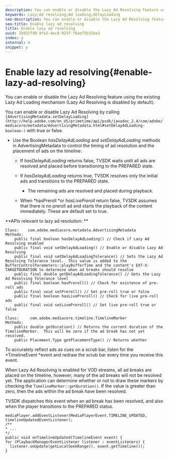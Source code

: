 ```yaml
---
description: You can enable or disable the Lazy Ad Resolving feature using the existing Lazy Ad Loading mechanism (Lazy Ad Resolving is disabled by default).
keywords: Lazy;Ad resolving;Ad loading;delayLoading
seo-description: You can enable or disable the Lazy Ad Resolving feature using the existing Lazy Ad Loading mechanism (Lazy Ad Resolving is disabled by default).
seo-title: Enable lazy ad resolving
title: Enable lazy ad resolving
uuid: 2b931f40-9fe2-4ac8-925f-f6aef5b31ba3
index: y
internal: n
snippet: y
---
```


# Enable lazy ad resolving{#enable-lazy-ad-resolving}

You can enable or disable the Lazy Ad Resolving feature using the existing Lazy Ad Loading mechanism (Lazy Ad Resolving is disabled by default).

You can enable or disable Lazy Ad Resolving by calling ` [AdvertisingMetadata.setDelayLoading](http://help.adobe.com/en_US/primetime/api/psdk/javadoc_2.4/com/adobe/mediacore/metadata/AdvertisingMetadata.html#setDelayAdLoading-boolean-)` with true or false.

* Use the Boolean *hasDelayAdLoading* and *setDelayAdLoading* methods in AdvertisingMetadata to control the timing of ad resolution and the placement of ads on the timeline:

    * If *hasDelayAdLoading* returns false, TVSDK waits until all ads are resolved and placed before transitioning to the PREPARED state. 
    * If *hasDelayAdLoading* returns true, TVSDK resolves only the initial ads and transitions to the PREPARED state.

        * The remaining ads are resolved and placed during playback.

    * When *hasPreroll *or *hasLivePreroll* return false, TVSDK assumes that there is no preroll ad and starts the playback of the content immediately. These are default set to true.

**APIs relevant to lazy ad resolution: **

```
Class:    com.adobe.mediacore.metadata.AdvertisingMetadata 
Methods: 
    public final boolean hasDelayAdLoading() // Check if Lazy Ad Resolving enabled 
    public final void setDelayAdLoading() // Enable or disable Lazy Ad Resolving 
    public final void setDelayAdLoadingTolerance() // Sets the Lazy Ad Resolving Tolerance level.  This value is added to the BufferControlParameters::playBufferTime and the content's EXT-X-TARGETDURATION to determine when ad breaks should resolve 
    public final double getDelayAdLoadingTolerance() // Gets the Lazy Ad Resolving Tolerance level 
    public final boolean hasPreroll() // Check for existence of pre-roll ads 
    public final void setPreroll() // Set pre-roll true or false 
    public final boolean hasLivePreroll() // Check for live pre-roll ads 
    public final void setLivePreroll() // Set live pre-roll true or false

Class:     com.adobe.mediacore.timeline.TimelineMarker 
Methods: 
    public double getDuration() // Returns the current duration of the TimelineMarker.  This will be zero if the ad break has not yet resolved. 
    public Placement.Type getPlacementType() // Returns whether
```

To accurately reflect ads as cues on a scrub bar, listen for the *TimelineEvent *event and redraw the scrub bar every time you receive this event.

When Lazy Ad Resolving is enabled for VOD streams, all ad breaks are placed on the timeline, however, many of the ad breaks will not be resolved yet. The application can determine whether or not to draw these markers by checking the `TimelineMarker::getDuration()`. If the value is greater than zero, then the ads within the ad break have been resolved.

TVSDK dispatches this event when an ad break has been resolved, and also when the player transitions to the PREPARED status.

```
mediaPlayer.addEventListener(MediaPlayerEvent.TIMELINE_UPDATED, timelineUpdatedEventListener); 
/** 
* ... 
*/ 
public void onTimelineUpdated(TimelineEvent event) { 
for (PlaybackManagerEventListener listener : eventListeners) { 
  listener.onUpdate(getLocalSeekRange(), event.getTimeline()); 
}
```

